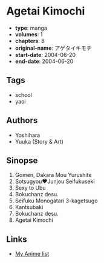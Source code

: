 # Agetai Kimochi

-   **type**: manga
-   **volumes**: 1
-   **chapters**: 8
-   **original-name**: アゲタイキモチ
-   **start-date**: 2004-06-20
-   **end-date**: 2004-06-20

## Tags

-   school
-   yaoi

## Authors

-   Yoshihara
-   Yuuka (Story & Art)

## Sinopse

1. Gomen, Dakara Mou Yurushite
2. Sotsugyou♥Junjou Seifukuseki
3. Sexy to Ubu
4. Bokuchanz desu.
5. Seifuku Monogatari 3-kagetsugo
6. Kantsubaki
7. Bokuchanz desu.
8. Agetai Kimochi

## Links

-   [My Anime list](https://myanimelist.net/manga/10258/Agetai_Kimochi)
